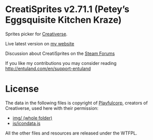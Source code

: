 # CreatiSprites v2.71.1 (Petey’s Eggsquisite Kitchen Kraze)
Sprites picker for [Creativerse](https://store.steampowered.com/app/280790/Creativerse/).

Live latest version on [my website](http://entuland.com/creatisprites)

Discussion about CreatiSprites on the [Steam Forums](https://steamcommunity.com/app/280790/discussions/3/1488866180603763881/)

If you like my contributions you may consider reading http://entuland.com/en/support-entuland

# License
The data in the following files is copyright of [Playfulcorp](http://www.playfulcorp.com), creators of Creativerse, used here with their permission:
- [img/ (whole folder)](img/)
- [js/icondata.js](js/icondata.js)

All the other files and resources are released under the WTFPL.

